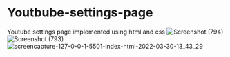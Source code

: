 # Youtbube-settings-page
Youtube settings page implemented using html and css
![Screenshot (794)](https://user-images.githubusercontent.com/59961654/160835108-b0202b47-e439-492e-a021-6d6e3ff477cc.png)
![Screenshot (793)](https://user-images.githubusercontent.com/59961654/160835117-b779f847-c247-4f29-b3cd-85de9a0f7c26.png)
![screencapture-127-0-0-1-5501-index-html-2022-03-30-13_43_29](https://user-images.githubusercontent.com/59961654/160837068-912f0c7b-ea36-4384-afdf-7b2fcb0ecb7f.png)
